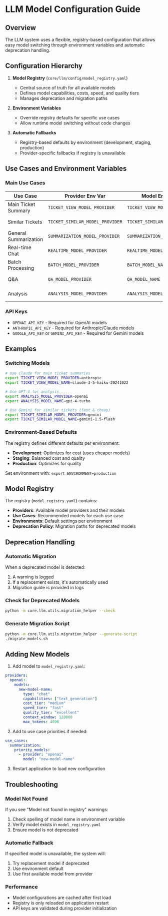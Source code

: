 # LLM Model Configuration Guide

## Overview

The LLM system uses a flexible, registry-based configuration that allows easy model switching through environment variables and automatic deprecation handling.

## Configuration Hierarchy

1. **Model Registry** (`core/llm/config/model_registry.yaml`)
   - Central source of truth for all available models
   - Defines model capabilities, costs, speed, and quality tiers
   - Manages deprecation and migration paths

2. **Environment Variables**
   - Override registry defaults for specific use cases
   - Allow runtime model switching without code changes

3. **Automatic Fallbacks**
   - Registry-based defaults by environment (development, staging, production)
   - Provider-specific fallbacks if registry is unavailable

## Use Cases and Environment Variables

### Main Use Cases

| Use Case | Provider Env Var | Model Env Var | Default |
|----------|------------------|---------------|---------|
| Main Ticket Summary | `TICKET_VIEW_MODEL_PROVIDER` | `TICKET_VIEW_MODEL_NAME` | Per environment |
| Similar Tickets | `TICKET_SIMILAR_MODEL_PROVIDER` | `TICKET_SIMILAR_MODEL_NAME` | Per environment |
| General Summarization | `SUMMARIZATION_MODEL_PROVIDER` | `SUMMARIZATION_MODEL_NAME` | Per environment |
| Real-time Chat | `REALTIME_MODEL_PROVIDER` | `REALTIME_MODEL_NAME` | Per environment |
| Batch Processing | `BATCH_MODEL_PROVIDER` | `BATCH_MODEL_NAME` | Per environment |
| Q&A | `QA_MODEL_PROVIDER` | `QA_MODEL_NAME` | Per environment |
| Analysis | `ANALYSIS_MODEL_PROVIDER` | `ANALYSIS_MODEL_NAME` | Per environment |

### API Keys

- `OPENAI_API_KEY` - Required for OpenAI models
- `ANTHROPIC_API_KEY` - Required for Anthropic/Claude models
- `GOOGLE_API_KEY` or `GEMINI_API_KEY` - Required for Gemini models

## Examples

### Switching Models

```bash
# Use Claude for main ticket summaries
export TICKET_VIEW_MODEL_PROVIDER=anthropic
export TICKET_VIEW_MODEL_NAME=claude-3-5-haiku-20241022

# Use GPT-4 for analysis
export ANALYSIS_MODEL_PROVIDER=openai
export ANALYSIS_MODEL_NAME=gpt-4-turbo

# Use Gemini for similar tickets (fast & cheap)
export TICKET_SIMILAR_MODEL_PROVIDER=gemini
export TICKET_SIMILAR_MODEL_NAME=gemini-1.5-flash
```

### Environment-Based Defaults

The registry defines different defaults per environment:

- **Development**: Optimizes for cost (uses cheaper models)
- **Staging**: Balanced cost and quality
- **Production**: Optimizes for quality

Set environment with: `export ENVIRONMENT=production`

## Model Registry

The registry (`model_registry.yaml`) contains:

- **Providers**: Available model providers and their models
- **Use Cases**: Recommended models for each use case
- **Environments**: Default settings per environment
- **Deprecation Policy**: Migration paths for deprecated models

## Deprecation Handling

### Automatic Migration

When a deprecated model is detected:
1. A warning is logged
2. If a replacement exists, it's automatically used
3. Migration guide is provided in logs

### Check for Deprecated Models

```bash
python -m core.llm.utils.migration_helper --check
```

### Generate Migration Script

```bash
python -m core.llm.utils.migration_helper --generate-script
./migrate_models.sh
```

## Adding New Models

1. Add model to `model_registry.yaml`:
```yaml
providers:
  openai:
    models:
      new-model-name:
        type: "chat"
        capabilities: ["text_generation"]
        cost_tier: "medium"
        speed_tier: "fast"
        quality_tier: "excellent"
        context_window: 128000
        max_tokens: 4096
```

2. Add to use case priorities if needed:
```yaml
use_cases:
  summarization:
    priority_models:
      - provider: "openai"
        model: "new-model-name"
```

3. Restart application to load new configuration

## Troubleshooting

### Model Not Found

If you see "Model not found in registry" warnings:
1. Check spelling of model name in environment variable
2. Verify model exists in `model_registry.yaml`
3. Ensure model is not deprecated

### Automatic Fallback

If specified model is unavailable, the system will:
1. Try replacement model if deprecated
2. Use environment default
3. Use first available model from provider

### Performance

- Model configurations are cached after first load
- Registry is only reloaded on application restart
- API keys are validated during provider initialization